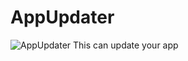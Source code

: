 # AppUpdater
![AppUpdater](https://user-images.githubusercontent.com/88277260/136811000-d03afe16-28d1-4f67-8cbc-f53b8ec6ec07.png)
This can update your app
